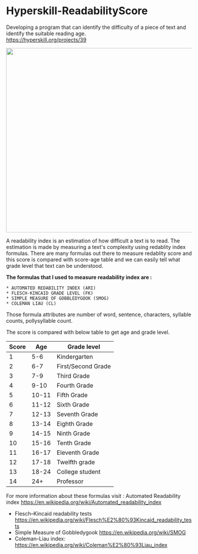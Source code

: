 # Hyperskill-ReadabilityScore
Developing a program that can identify the difficulty of a piece of text and identify the suitable reading age.  
https://hyperskill.org/projects/39

<img src="https://github.com/elango34/Readability-Score-Hyperskill/blob/master/ReadabilityScore.gif" width="800" height="500" />

A readability index is an estimation of how difficult a text is to read. 
The estimation is made by measuring a text's complexity using redablity index formulas. There are many formulas out there to measure redablity score
and this score is compared with score-age table and we can easily tell what grade level that text can be understood.

**The formulas that I used to measure readability index are :**
	
	* AUTOMATED REDABILITY INDEX (ARI)
	* FLESCH-KINCAID GRADE LEVEL (FK)
	* SIMPLE MEASURE OF GOBBLEDYGOOK (SMOG)
	* COLEMAN LIAU (CL)

Those formula attributes are number of word, sentence, characters, syllable counts, pollysyllable count.

The score is compared with below table to get age and grade level.



|Score	| Age | Grade level
| --- | --------- | ------- |
|1	| 5-6 | Kindergarten 
|2 | 6-7 |  First/Second Grade
|3	| 7-9 |Third Grade
|4	|9-10	|Fourth Grade
|5	|10-11	|Fifth Grade
|6	|11-12	|Sixth Grade
|7	|12-13	|Seventh Grade
|8	|13-14	|Eighth Grade
|9	|14-15	|Ninth Grade
|10	|15-16	|Tenth Grade
|11	|16-17	|Eleventh Grade
|12	|17-18	|Twelfth grade
|13	|18-24	|College student
|14	|24+	 |   Professor

For more information about these formulas visit :
Automated Readability index
https://en.wikipedia.org/wiki/Automated_readability_index
* Flesch–Kincaid readability tests
https://en.wikipedia.org/wiki/Flesch%E2%80%93Kincaid_readability_tests
* Simple Measure of Gobbledygook
https://en.wikipedia.org/wiki/SMOG
* Coleman–Liau index:
https://en.wikipedia.org/wiki/Coleman%E2%80%93Liau_index



